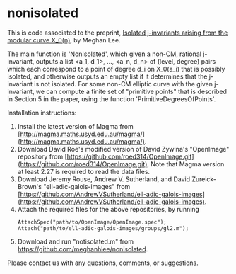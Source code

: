 # nonisolated

This is code associated to the preprint, [Isolated j-invariants arising from the modular curve X_0(n)](https://drive.google.com/file/d/1gGI4_JPJueaRvn_K2DodCv1Qt97zFdYs/view), by Meghan Lee.

The main function is 'NonIsolated', which given a non-CM, rational j-invariant, outputs a list <a_1, d_1>, ..., <a_n, d_n> of (level, degree) pairs which each correspond to a point of degree d_i on X_0(a_i) that is possibly isolated, and otherwise outputs an empty list if it determines that the j-invariant is not isolated. For some non-CM elliptic curve with the given j-invariant, we can compute a finite set of "primitive points" that is described in Section 5 in the paper, using the function 'PrimitiveDegreesOfPoints'. 

Installation instructions:
1. Install the latest version of Magma from [http://magma.maths.usyd.edu.au/magma/](http://magma.maths.usyd.edu.au/magma/).
2. Download David Roe's modified version of David Zywina's "OpenImage" repository from [https://github.com/roed314/OpenImage.git](https://github.com/roed314/OpenImage.git). Note that Magma version at least 2.27 is required to read the data files.
3. Download Jeremy Rouse, Andrew V. Sutherland, and David Zureick-Brown's "ell-adic-galois-images" from [https://github.com/AndrewVSutherland/ell-adic-galois-images](https://github.com/AndrewVSutherland/ell-adic-galois-images).
4. Attach the required files for the above repositories, by running
   ```
   AttachSpec("path/to/OpenImage/OpenImage.spec");
   Attach("path/to/ell-adic-galois-images/groups/gl2.m");
   ```
5. Download and run "notisolated.m" from https://github.com/meghanhlee/nonisolated.

Please contact us with any questions, comments, or suggestions.
